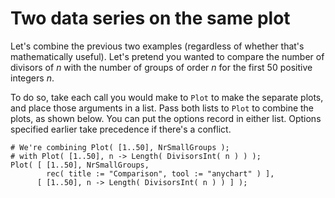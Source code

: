 
# Two data series on the same plot

Let's combine the previous two examples (regardless of whether
that's mathematically useful).  Let's pretend you wanted to
compare the number of divisors of $n$ with the number of groups of
order $n$ for the first 50 positive integers $n$.

To do so, take each call you would make to `Plot` to make the
separate plots, and place those arguments in a list.  Pass both
lists to `Plot` to combine the plots, as shown below.  You can put
the options record in either list.  Options specified earlier take
precedence if there's a conflict.

```
# We're combining Plot( [1..50], NrSmallGroups );
# with Plot( [1..50], n -> Length( DivisorsInt( n ) ) );
Plot( [ [1..50], NrSmallGroups,
        rec( title := "Comparison", tool := "anychart" ) ],
      [ [1..50], n -> Length( DivisorsInt( n ) ) ] );
```

